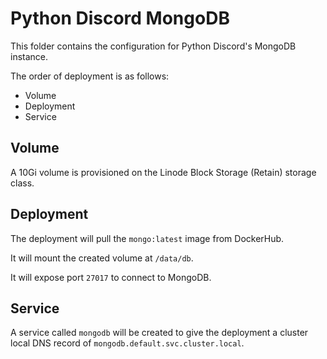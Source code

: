 # Python Discord MongoDB

This folder contains the configuration for Python Discord's MongoDB instance.

The order of deployment is as follows:
- Volume
- Deployment
- Service

## Volume

A 10Gi volume is provisioned on the Linode Block Storage (Retain) storage class.

## Deployment

The deployment will pull the `mongo:latest` image from DockerHub.

It will mount the created volume at `/data/db`.

It will expose port `27017` to connect to MongoDB.

## Service

A service called `mongodb` will be created to give the deployment a cluster local DNS record of `mongodb.default.svc.cluster.local`.
